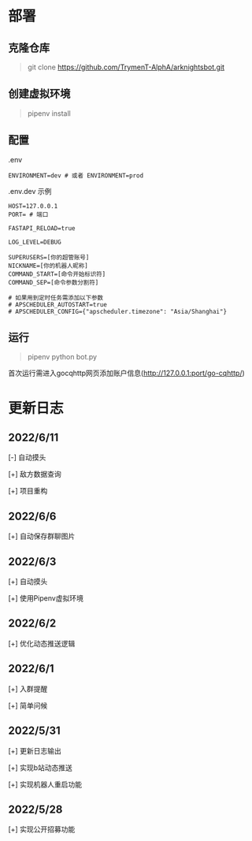 # 部署

## 克隆仓库

> git clone https://github.com/TrymenT-AlphA/arknightsbot.git

## 创建虚拟环境

> pipenv install

## 配置

.env
```
ENVIRONMENT=dev # 或者 ENVIRONMENT=prod
```
.env.dev 示例
```
HOST=127.0.0.1
PORT= # 端口

FASTAPI_RELOAD=true

LOG_LEVEL=DEBUG

SUPERUSERS=[你的超管账号]
NICKNAME=[你的机器人昵称]
COMMAND_START=[命令开始标识符]
COMMAND_SEP=[命令参数分割符]

# 如果用到定时任务需添加以下参数
# APSCHEDULER_AUTOSTART=true
# APSCHEDULER_CONFIG={"apscheduler.timezone": "Asia/Shanghai"}

```

## 运行

> pipenv python bot.py

首次运行需进入gocqhttp网页添加账户信息(http://127.0.0.1:port/go-cqhttp/)

# 更新日志

## 2022/6/11

[-] 自动摸头

[+] 敌方数据查询

[+] 项目重构

## 2022/6/6

[+] 自动保存群聊图片

## 2022/6/3

[+] 自动摸头

[+] 使用Pipenv虚拟环境

## 2022/6/2

[+] 优化动态推送逻辑
## 2022/6/1

[+] 入群提醒

[+] 简单问候

## 2022/5/31

[+] 更新日志输出

[+] 实现b站动态推送

[+] 实现机器人重启功能

## 2022/5/28

[+] 实现公开招募功能
